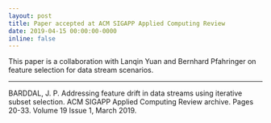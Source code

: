 ```yaml
---
layout: post
title: Paper accepted at ACM SIGAPP Applied Computing Review
date: 2019-04-15 00:00:00-0000
inline: false
---
```


This paper is a collaboration with Lanqin Yuan and Bernhard Pfahringer on feature selection for data stream scenarios.

***

BARDDAL, J. P. Addressing feature drift in data streams using iterative subset selection. ACM SIGAPP Applied Computing Review archive. Pages 20-33. Volume 19 Issue 1, March 2019.
